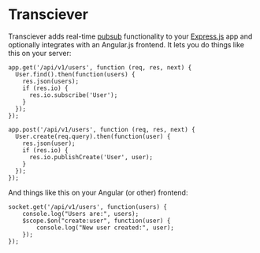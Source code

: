 # Transciever

Transciever adds real-time
[pubsub](http://en.wikipedia.org/wiki/Publish%E2%80%93subscribe_pattern)
functionality to your [Express.js](http://expressjs.com) app and optionally
integrates with an Angular.js frontend. It lets you do things like this on
your server:

    app.get('/api/v1/users', function (req, res, next) {
      User.find().then(function(users) {
        res.json(users);
        if (res.io) {
          res.io.subscribe('User');
        }
      });
    });

    app.post('/api/v1/users', function (req, res, next) {
      User.create(req.query).then(function(user) {
        res.json(user);
        if (res.io) {
          res.io.publishCreate('User', user);
        }
      });
    });


And things like this on your Angular (or other) frontend:

    socket.get('/api/v1/users', function(users) {
        console.log("Users are:", users);
        $scope.$on("create:user", function(user) {
            console.log("New user created:", user);
        });
    });


